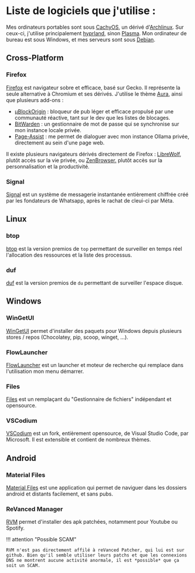 # Liste de logiciels que j'utilise :

Mes ordinateurs portables sont sous [CachyOS](https://cachyos.org/), un dérivé d'[Archlinux](https://archlinux.org/). Sur ceux-ci, j'utilise principalement [hyprland](https://hypr.land/), sinon [Plasma](https://kde.org/fr/). Mon ordinateur de bureau est sous Windows, et mes serveurs sont sous [Debian](https://www.debian.org/index.fr.html).

## Cross-Platform

### Firefox
[Firefox](https://www.mozilla.org/fr/firefox/new/) est navigateur sobre et efficace, basé sur Gecko. Il représente la seule alternative à Chromium et ses dérivés. J'utilise le thème [Aura](https://addons.mozilla.org/en-US/firefox/addon/aura-theme/), ainsi que plusieurs add-ons :

   - [µBlockOrigin](https://ublockorigin.com/fr) : bloqueur de pub léger et efficace propulsé par une communauté réactive, tant sur le dev que les listes de blocages.
   - [BitWarden](https://bitwarden.com/download/) : un gestionnaire de mot de passe qui se synchronise sur mon instance locale privée.
   - [Page-Assist](https://github.com/n4ze3m/page-assist) : me permet de dialoguer avec mon instance Ollama privée, directement au sein d'une page web.

Il existe plusieurs navigateurs dérivés directement de Firefox : [LibreWolf](https://librewolf.net/), plutôt accès sur la vie privée, ou [ZenBrowser.](https://zen-browser.app/) plutôt accès sur la personnalisation et la productivité.

### Signal

[Signal](https://signal.org/fr/) est un système de messagerie instantanée entièrement chiffrée créé par les fondateurs de Whatsapp, après le rachat de cleui-ci par Méta. 

## Linux

### btop
[btop](https://github.com/aristocratos/btop) est la version premios de `top` permettant de surveiller en temps réel l'allocation des ressources et la liste des processus.

### duf
[duf](https://github.com/muesli/duf) est la version premios de `du` permettant de surveiller l'espace disque.

## Windows

### WinGetUI
[WinGetUI](https://github.com/marticliment/UniGetUI) permet d'installer des paquets pour Windows depuis plusieurs stores / repos (Chocolatey, pip, scoop, winget, ...).

### FlowLauncher
[FlowLauncher](https://github.com/Flow-Launcher/Flow.Launcher) est un launcher et moteur de recherche qui remplace dans l'utilisation mon menu démarrer.

### Files
[Files](https://github.com/files-community/Files) est un remplaçant du "Gestionnaire de fichiers" indépendant et opensource.

### VSCodium
[VSCodium](https://vscodium.com/) est un fork, entièrement opensource, de Visual Studio Code, par Microsoft. Il est extensible et contient de nombreux thèmes.

## Android

### Material Files
[Material Files](https://play.google.com/store/apps/details?id=me.zhanghai.android.files) est une application qui permet de naviguer dans les dossiers android et distants facilement, et sans pubs.

### ReVanced Manager
[RVM](https://vanced.to/revanced-manager) permet d'installer des apk patchées, notamment pour Youtube ou Spotify.

!!! attention "Possible SCAM"

    RVM n'est pas directement affilé à reVanced Patcher, qui lui est sur github. Bien qu'il semble utiliser leurs patchs et que les connexions DNS ne montrent aucune activité anormale, il est *possible* que ça soit un SCAM.



